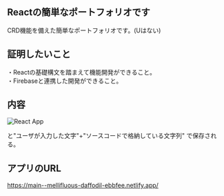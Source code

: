 ## Reactの簡単なポートフォリオです
CRD機能を備えた簡単なポートフォリオです。(Uはない)
## 証明したいこと
・Reactの基礎構文を踏まえて機能開発ができること。<br>
・Firebaseと連携した開発ができること。<br>
## 内容
![React App](https://github.com/somamon/reactEasyPortfolio/assets/120186077/98e88de7-d13a-490b-905f-5c6b9400059d)

と"ユーザが入力した文字"+"ソースコードで格納している文字列"
で保存される。
## アプリのURL
https://main--mellifluous-daffodil-ebbfee.netlify.app/

